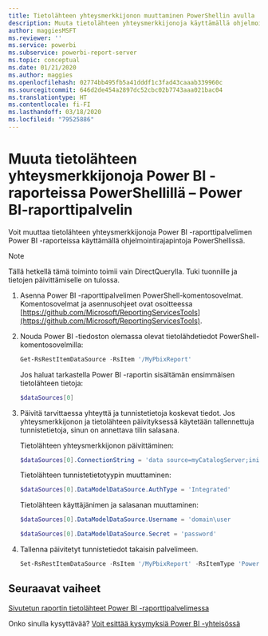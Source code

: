 ```yaml
---
title: Tietolähteen yhteysmerkkijonon muuttaminen PowerShellin avulla
description: Muuta tietolähteen yhteysmerkkijonoja käyttämällä ohjelmointirajapintoja PowerShellissä – Power BI-raporttipalvelin.
author: maggiesMSFT
ms.reviewer: ''
ms.service: powerbi
ms.subservice: powerbi-report-server
ms.topic: conceptual
ms.date: 01/21/2020
ms.author: maggies
ms.openlocfilehash: 02774bb495fb5a41dddf1c3fad43caaab339960c
ms.sourcegitcommit: 646d2de454a2897dc52cbc02b7743aaa021bac04
ms.translationtype: HT
ms.contentlocale: fi-FI
ms.lasthandoff: 03/18/2020
ms.locfileid: "79525886"
---
```

# <a name="change-data-source-connection-strings-in-power-bi-reports-with-powershell---power-bi-report-server"></a>Muuta tietolähteen yhteysmerkkijonoja Power BI -raporteissa PowerShellillä – Power BI-raporttipalvelin


Voit muuttaa tietolähteen yhteysmerkkijonoja Power BI -raporttipalvelimen Power BI -raporteissa käyttämällä ohjelmointirajapintoja PowerShellissä. 

> [!NOTE]
> Tällä hetkellä tämä toiminto toimii vain DirectQuerylla. Tuki tuonnille ja tietojen päivittämiselle on tulossa.

1. Asenna Power BI -raporttipalvelimen PowerShell-komentosovelmat. Komentosovelmat ja asennusohjeet ovat osoitteessa [https://github.com/Microsoft/ReportingServicesTools](https://github.com/Microsoft/ReportingServicesTools). 

2. Nouda Power BI -tiedoston olemassa olevat tietolähdetiedot PowerShell-komentosovelmilla:

    ```powershell
    Get-RsRestItemDataSource -RsItem '/MyPbixReport'
    ```

    Jos haluat tarkastella Power BI -raportin sisältämän ensimmäisen tietolähteen tietoja: 

    ```powershell
    $dataSources[0]
    ```

3. Päivitä tarvittaessa yhteyttä ja tunnistetietoja koskevat tiedot. Jos yhteysmerkkijonon ja tietolähteen päivityksessä käytetään tallennettuja tunnistetietoja, sinun on annettava tilin salasana. 

    Tietolähteen yhteysmerkkijonon päivittäminen:

    ```powershell
    $dataSources[0].ConnectionString = 'data source=myCatalogServer;initial catalog=ReportServer;persist security info=False' 
    ```

    Tietolähteen tunnistetietotyypin muuttaminen:

    ```powershell
    $dataSources[0].DataModelDataSource.AuthType = 'Integrated'
    ```

    Tietolähteen käyttäjänimen ja salasanan muuttaminen:

    ```powershell
    $dataSources[0].DataModelDataSource.Username = 'domain\user
    ```
    ```powershell
    $dataSources[0].DataModelDataSource.Secret = 'password'
    ```

4. Tallenna päivitetyt tunnistetiedot takaisin palvelimeen.

    ```powershell
    Set-RsRestItemDataSource -RsItem '/MyPbixReport' -RsItemType 'PowerBIReport' -DataSources $dataSources
    ```

## <a name="next-steps"></a>Seuraavat vaiheet

[Sivutetun raportin tietolähteet Power BI -raporttipalvelimessa](connect-data-sources.md) 

Onko sinulla kysyttävää? [Voit esittää kysymyksiä Power BI -yhteisössä](https://community.powerbi.com/)

